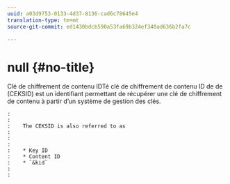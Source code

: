 ```yaml
---
uuid: a03d9753-0133-4d37-8136-cad6c78645e4
translation-type: tm+mt
source-git-commit: ed1430bdcb590a53fa69b324ef340ad636b2fa7c

---
```



# null {#no-title}

Clé de chiffrement de contenu   IDTé clé de chiffrement de contenu  ID de de (CEKSID) est un identifiant permettant de récupérer une clé de chiffrement de contenu à partir d’un système de gestion des clés.

```
:    
:    
:    The CEKSID is also referred to as
:    
:    
:    
:    * Key ID
:    * Content ID
:    * `&kid`
:    
:    
```
